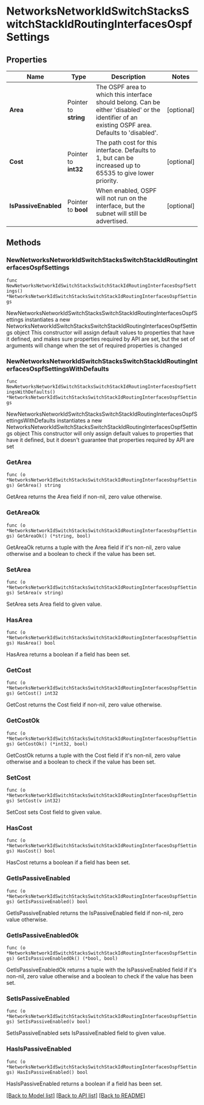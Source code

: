 # NetworksNetworkIdSwitchStacksSwitchStackIdRoutingInterfacesOspfSettings

## Properties

Name | Type | Description | Notes
------------ | ------------- | ------------- | -------------
**Area** | Pointer to **string** | The OSPF area to which this interface should belong. Can be either &#39;disabled&#39; or the identifier of an existing OSPF area. Defaults to &#39;disabled&#39;. | [optional] 
**Cost** | Pointer to **int32** | The path cost for this interface. Defaults to 1, but can be increased up to 65535 to give lower priority. | [optional] 
**IsPassiveEnabled** | Pointer to **bool** | When enabled, OSPF will not run on the interface, but the subnet will still be advertised. | [optional] 

## Methods

### NewNetworksNetworkIdSwitchStacksSwitchStackIdRoutingInterfacesOspfSettings

`func NewNetworksNetworkIdSwitchStacksSwitchStackIdRoutingInterfacesOspfSettings() *NetworksNetworkIdSwitchStacksSwitchStackIdRoutingInterfacesOspfSettings`

NewNetworksNetworkIdSwitchStacksSwitchStackIdRoutingInterfacesOspfSettings instantiates a new NetworksNetworkIdSwitchStacksSwitchStackIdRoutingInterfacesOspfSettings object
This constructor will assign default values to properties that have it defined,
and makes sure properties required by API are set, but the set of arguments
will change when the set of required properties is changed

### NewNetworksNetworkIdSwitchStacksSwitchStackIdRoutingInterfacesOspfSettingsWithDefaults

`func NewNetworksNetworkIdSwitchStacksSwitchStackIdRoutingInterfacesOspfSettingsWithDefaults() *NetworksNetworkIdSwitchStacksSwitchStackIdRoutingInterfacesOspfSettings`

NewNetworksNetworkIdSwitchStacksSwitchStackIdRoutingInterfacesOspfSettingsWithDefaults instantiates a new NetworksNetworkIdSwitchStacksSwitchStackIdRoutingInterfacesOspfSettings object
This constructor will only assign default values to properties that have it defined,
but it doesn't guarantee that properties required by API are set

### GetArea

`func (o *NetworksNetworkIdSwitchStacksSwitchStackIdRoutingInterfacesOspfSettings) GetArea() string`

GetArea returns the Area field if non-nil, zero value otherwise.

### GetAreaOk

`func (o *NetworksNetworkIdSwitchStacksSwitchStackIdRoutingInterfacesOspfSettings) GetAreaOk() (*string, bool)`

GetAreaOk returns a tuple with the Area field if it's non-nil, zero value otherwise
and a boolean to check if the value has been set.

### SetArea

`func (o *NetworksNetworkIdSwitchStacksSwitchStackIdRoutingInterfacesOspfSettings) SetArea(v string)`

SetArea sets Area field to given value.

### HasArea

`func (o *NetworksNetworkIdSwitchStacksSwitchStackIdRoutingInterfacesOspfSettings) HasArea() bool`

HasArea returns a boolean if a field has been set.

### GetCost

`func (o *NetworksNetworkIdSwitchStacksSwitchStackIdRoutingInterfacesOspfSettings) GetCost() int32`

GetCost returns the Cost field if non-nil, zero value otherwise.

### GetCostOk

`func (o *NetworksNetworkIdSwitchStacksSwitchStackIdRoutingInterfacesOspfSettings) GetCostOk() (*int32, bool)`

GetCostOk returns a tuple with the Cost field if it's non-nil, zero value otherwise
and a boolean to check if the value has been set.

### SetCost

`func (o *NetworksNetworkIdSwitchStacksSwitchStackIdRoutingInterfacesOspfSettings) SetCost(v int32)`

SetCost sets Cost field to given value.

### HasCost

`func (o *NetworksNetworkIdSwitchStacksSwitchStackIdRoutingInterfacesOspfSettings) HasCost() bool`

HasCost returns a boolean if a field has been set.

### GetIsPassiveEnabled

`func (o *NetworksNetworkIdSwitchStacksSwitchStackIdRoutingInterfacesOspfSettings) GetIsPassiveEnabled() bool`

GetIsPassiveEnabled returns the IsPassiveEnabled field if non-nil, zero value otherwise.

### GetIsPassiveEnabledOk

`func (o *NetworksNetworkIdSwitchStacksSwitchStackIdRoutingInterfacesOspfSettings) GetIsPassiveEnabledOk() (*bool, bool)`

GetIsPassiveEnabledOk returns a tuple with the IsPassiveEnabled field if it's non-nil, zero value otherwise
and a boolean to check if the value has been set.

### SetIsPassiveEnabled

`func (o *NetworksNetworkIdSwitchStacksSwitchStackIdRoutingInterfacesOspfSettings) SetIsPassiveEnabled(v bool)`

SetIsPassiveEnabled sets IsPassiveEnabled field to given value.

### HasIsPassiveEnabled

`func (o *NetworksNetworkIdSwitchStacksSwitchStackIdRoutingInterfacesOspfSettings) HasIsPassiveEnabled() bool`

HasIsPassiveEnabled returns a boolean if a field has been set.


[[Back to Model list]](../README.md#documentation-for-models) [[Back to API list]](../README.md#documentation-for-api-endpoints) [[Back to README]](../README.md)


